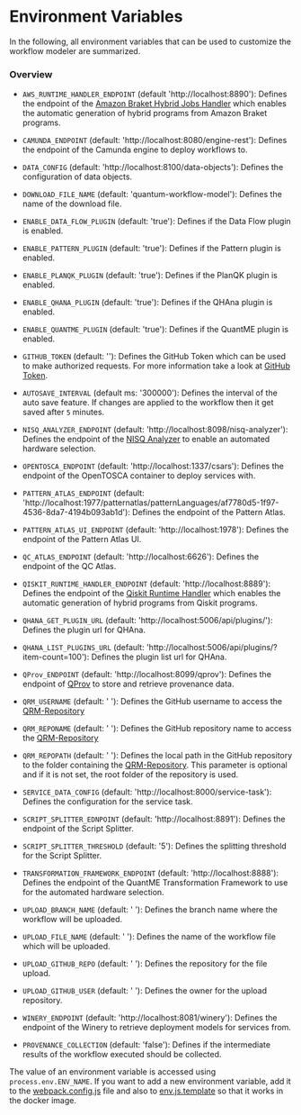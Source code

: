 # Environment Variables

In the following, all environment variables that can be used to customize the workflow modeler are summarized.

### Overview

* ```AWS_RUNTIME_HANDLER_ENDPOINT``` (default 'http://localhost:8890'): Defines the endpoint of the [Amazon Braket Hybrid Jobs Handler](https://github.com/UST-QuAntiL/amazon-braket-hybrid-jobs-handler) which enables the automatic generation of hybrid programs from Amazon Braket programs.

* ```CAMUNDA_ENDPOINT``` (default: 'http://localhost:8080/engine-rest'): Defines the endpoint of the Camunda engine to deploy workflows to.
           
* ```DATA_CONFIG``` (default: 'http://localhost:8100/data-objects'): Defines the configuration of data objects.

* ```DOWNLOAD_FILE_NAME``` (default: 'quantum-workflow-model'): Defines the name of the download file.

* ```ENABLE_DATA_FLOW_PLUGIN``` (default: 'true'): Defines if the Data Flow plugin is enabled.

* ```ENABLE_PATTERN_PLUGIN``` (default: 'true'): Defines if the Pattern plugin is enabled.

* ```ENABLE_PLANQK_PLUGIN``` (default: 'true'): Defines if the PlanQK plugin is enabled.

* ```ENABLE_QHANA_PLUGIN``` (default: 'true'): Defines if the QHAna plugin is enabled.

* ```ENABLE_QUANTME_PLUGIN``` (default: 'true'): Defines if the QuantME plugin is enabled.

* ```GITHUB_TOKEN``` (default: ''): Defines the GitHub Token which can be used to make authorized requests. For more information take a look at [GitHub Token](https://docs.github.com/en/authentication/keeping-your-account-and-data-secure/creating-a-personal-access-token).

* ```AUTOSAVE_INTERVAL``` (default ms: '300000'): Defines the interval of the auto save feature. If changes are applied to the workflow then it get saved after `5` minutes. 

* ```NISQ_ANALYZER_ENDPOINT``` (default: 'http://localhost:8098/nisq-analyzer'): Defines the endpoint of the [NISQ Analyzer](https://github.com/UST-QuAntiL/nisq-analyzer) to enable an automated hardware selection.

* ```OPENTOSCA_ENDPOINT``` (default: 'http://localhost:1337/csars'): Defines the endpoint of the OpenTOSCA container to deploy services with.

* ```PATTERN_ATLAS_ENDPOINT``` (default: 'http://localhost:1977/patternatlas/patternLanguages/af7780d5-1f97-4536-8da7-4194b093ab1d'): Defines the endpoint of the Pattern Atlas.

* ```PATTERN_ATLAS_UI_ENDPOINT``` (default: 'http://localhost:1978'): Defines the endpoint of the Pattern Atlas UI.

* ```QC_ATLAS_ENDPOINT``` (default: 'http://localhost:6626'): Defines the endpoint of the QC Atlas.

* ```QISKIT_RUNTIME_HANDLER_ENDPOINT``` (default: 'http://localhost:8889'): Defines the endpoint of the [Qiskit Runtime Handler](https://github.com/UST-QuAntiL/qiskit-runtime-handler) which enables the automatic generation of hybrid programs from Qiskit programs.

* ```QHANA_GET_PLUGIN_URL``` (default: 'http://localhost:5006/api/plugins/'): Defines the plugin url for QHAna.

* ```QHANA_LIST_PLUGINS_URL``` (default: 'http://localhost:5006/api/plugins/?item-count=100'): Defines the plugin list url for QHAna.

* ```QProv_ENDPOINT``` (default: 'http://localhost:8099/qprov'): Defines the endpoint of [QProv](https://github.com/UST-QuAntiL/qprov) to store and retrieve provenance data.

* ```QRM_USERNAME``` (default: ' '): Defines the GitHub username to access the [QRM-Repository](../QRM-Repository)

* ```QRM_REPONAME``` (default: ' '): Defines the GitHub repository name to access the [QRM-Repository](../QRM-Repository)

* ```QRM_REPOPATH``` (default: ' '): Defines the local path in the GitHub repository to the folder containing the [QRM-Repository](../QRM-Repository). This parameter is optional and if it is not set, the root folder of the repository is used.

* ```SERVICE_DATA_CONFIG``` (default: 'http://localhost:8000/service-task'): Defines the configuration for the service task.

* ```SCRIPT_SPLITTER_EDNPOINT``` (default: 'http://localhost:8891'): Defines the endpoint of the Script Splitter.

* ```SCRIPT_SPLITTER_THRESHOLD``` (default: '5'): Defines the splitting threshold for the Script Splitter.

* ```TRANSFORMATION_FRAMEWORK_ENDPOINT``` (default: 'http://localhost:8888'): Defines the endpoint of the QuantME Transformation Framework to use for the automated hardware selection.

* ```UPLOAD_BRANCH_NAME``` (default: ' '): Defines the branch name where the workflow will be uploaded.

* ```UPLOAD_FILE_NAME``` (default: ' '): Defines the name of the workflow file which will be uploaded.

* ```UPLOAD_GITHUB_REPO``` (default: ' '): Defines the repository for the file upload.

* ```UPLOAD_GITHUB_USER``` (default: ' '): Defines the owner for the upload repository.

* ```WINERY_ENDPOINT``` (default: 'http://localhost:8081/winery'): Defines the endpoint of the Winery to retrieve deployment models for services from.

* ```PROVENANCE_COLLECTION``` (default: 'false'): Defines if the intermediate results of the workflow executed should be collected.

The value of an environment variable is accessed using `process.env.ENV_NAME`.
If you want to add a new environment variable, add it to the [webpack.config.js](../../components/bpmn-q/webpack.config.js) file and also to [env.js.template](../../components/bpmn-q/public/env.js.template) so that it works in the docker image.
